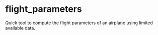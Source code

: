 # flight_parameters
Quick tool to compute the flight parameters of an airplane using limited available data.

